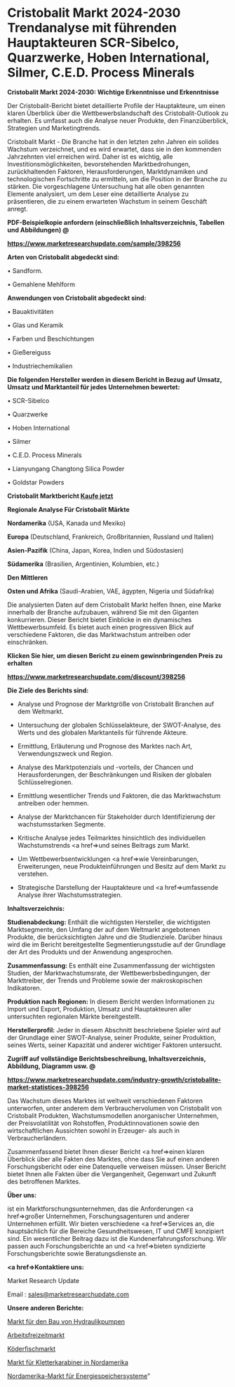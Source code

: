 # Cristobalit Markt 2024-2030 Trendanalyse mit führenden Hauptakteuren SCR-Sibelco, Quarzwerke, Hoben International, Silmer, C.E.D. Process Minerals

<strong>Cristobalit Markt 2024-2030: Wichtige Erkenntnisse und Erkenntnisse</strong>

Der Cristobalit-Bericht bietet detaillierte Profile der Hauptakteure, um einen klaren Überblick über die Wettbewerbslandschaft des Cristobalit-Outlook zu erhalten. Es umfasst auch die Analyse neuer Produkte, den Finanzüberblick, Strategien und Marketingtrends.

Cristobalit Markt - Die Branche hat in den letzten zehn Jahren ein solides Wachstum verzeichnet, und es wird erwartet, dass sie in den kommenden Jahrzehnten viel erreichen wird. Daher ist es wichtig, alle Investitionsmöglichkeiten, bevorstehenden Marktbedrohungen, zurückhaltenden Faktoren, Herausforderungen, Marktdynamiken und technologischen Fortschritte zu ermitteln, um die Position in der Branche zu stärken. Die vorgeschlagene Untersuchung hat alle oben genannten Elemente analysiert, um dem Leser eine detaillierte Analyse zu präsentieren, die zu einem erwarteten Wachstum in seinem Geschäft anregt.



<strong><b>PDF-Beispielkopie anfordern (einschließlich Inhaltsverzeichnis, Tabellen und Abbildungen) @ </b></strong>

<strong><a href=https://www.marketresearchupdate.com/sample/398256>

<strong>https://www.marketresearchupdate.com/sample/398256</u></a></strong></strong>



<strong>Arten von Cristobalit abgedeckt sind:</strong>

• Sandform.

• Gemahlene Mehlform



<strong>Anwendungen von Cristobalit abgedeckt sind:</strong>

• Bauaktivitäten

• Glas und Keramik

• Farben und Beschichtungen

• Gießereiguss

• Industriechemikalien



<strong>Die folgenden Hersteller werden in diesem Bericht in Bezug auf Umsatz, Umsatz und Marktanteil für jedes Unternehmen bewertet:</strong>

• SCR-Sibelco

• Quarzwerke

• Hoben International

• Silmer

• C.E.D. Process Minerals

• Lianyungang Changtong Silica Powder

• Goldstar Powders



<strong>Cristobalit Marktbericht <a href=https://www.marketresearchupdate.com/buynow/398256>Kaufe jetzt</a></strong>



<strong>Regionale Analyse Für Cristobalit Märkte</strong>



<strong>Nordamerika</strong> (USA, Kanada und Mexiko)



<strong>Europa</strong> (Deutschland, Frankreich, Großbritannien, Russland und Italien)



<strong>Asien-Pazifik</strong> (China, Japan, Korea, Indien und Südostasien)



<strong>Südamerika</strong> (Brasilien, Argentinien, Kolumbien, etc.)



<strong>Den Mittleren</strong> 

<strong>Osten und Afrika</strong> (Saudi-Arabien, VAE, ägypten, Nigeria und Südafrika)

Die analysierten Daten auf dem Cristobalit Markt helfen Ihnen, eine Marke innerhalb der Branche aufzubauen, während Sie mit den Giganten konkurrieren. Dieser Bericht bietet Einblicke in ein dynamisches Wettbewerbsumfeld. Es bietet auch einen progressiven Blick auf verschiedene Faktoren, die das Marktwachstum antreiben oder einschränken.



<strong>Klicken Sie hier, um diesen Bericht zu einem gewinnbringenden Preis zu erhalten
</strong>

<strong><a href=https://www.marketresearchupdate.com/discount/398256>https://www.marketresearchupdate.com/discount/398256</b></u></strong></a>



<strong>Die Ziele des Berichts sind:</strong>

- Analyse und Prognose der Marktgröße von Cristobalit Branchen auf dem Weltmarkt.

- Untersuchung der globalen Schlüsselakteure, der SWOT-Analyse, des Werts und des globalen Marktanteils für führende Akteure.

- Ermittlung, Erläuterung und Prognose des Marktes nach Art, Verwendungszweck und Region.

- Analyse des Marktpotenzials und -vorteils, der Chancen und Herausforderungen, der Beschränkungen und Risiken der globalen Schlüsselregionen.

- Ermittlung wesentlicher Trends und Faktoren, die das Marktwachstum antreiben oder hemmen.

- Analyse der Marktchancen für Stakeholder durch Identifizierung der wachstumsstarken Segmente.

- Kritische Analyse jedes Teilmarktes hinsichtlich des individuellen Wachstumstrends <a href=>und</a> seines Beitrags zum Markt.

- Um Wettbewerbsentwicklungen <a href=>wie</a> Vereinbarungen, Erweiterungen, neue Produkteinführungen und Besitz auf dem Markt zu verstehen.

- Strategische Darstellung der Hauptakteure und <a href=>umfas</a>sende Analyse ihrer Wachstumsstrategien.



<strong>Inhaltsverzeichnis:</strong>



<strong>Studienabdeckung:</strong> Enthält die wichtigsten Hersteller, die wichtigsten Marktsegmente, den Umfang der auf dem Weltmarkt angebotenen Produkte, die berücksichtigten Jahre und die Studienziele. Darüber hinaus wird die im Bericht bereitgestellte Segmentierungsstudie auf der Grundlage der Art des Produkts und der Anwendung angesprochen.



<strong>Zusammenfassung:</strong> Es enthält eine Zusammenfassung der wichtigsten Studien, der Marktwachstumsrate, der Wettbewerbsbedingungen, der Markttreiber, der Trends und Probleme sowie der makroskopischen Indikatoren.



<strong>Produktion nach Regionen:</strong> In diesem Bericht werden Informationen zu Import und Export, Produktion, Umsatz und Hauptakteuren aller untersuchten regionalen Märkte bereitgestellt.



<strong>Herstellerprofil:</strong> Jeder in diesem Abschnitt beschriebene Spieler wird auf der Grundlage einer SWOT-Analyse, seiner Produkte, seiner Produktion, seines Werts, seiner Kapazität und anderer wichtiger Faktoren untersucht.



<strong><b>Zugriff auf vollständige Berichtsbeschreibung, Inhaltsverzeichnis, Abbildung, Diagramm usw. @ </b></strong>

<strong><a href=https://www.marketresearchupdate.com/industry-growth/cristobalite-market-statistices-398256>https://www.marketresearchupdate.com/industry-growth/cristobalite-market-statistices-398256</a></strong>

Das Wachstum dieses Marktes ist weltweit verschiedenen Faktoren unterworfen, unter anderem dem Verbrauchervolumen von Cristobalit von Cristobalit Produkten, Wachstumsmodellen anorganischer Unternehmen, der Preisvolatilität von Rohstoffen, Produktinnovationen sowie den wirtschaftlichen Aussichten sowohl in Erzeuger- als auch in Verbraucherländern.

Zusammenfassend bietet Ihnen dieser Bericht <a href=>einen</a> klaren Überblick über alle Fakten des Marktes, ohne dass Sie auf einen anderen Forschungsbericht oder eine Datenquelle verweisen müssen. Unser Bericht bietet Ihnen alle Fakten über die Vergangenheit, Gegenwart und Zukunft des betroffenen Marktes.



<strong>Über uns:</strong>

 ist ein Marktforschungsunternehmen, das die Anforderungen <a href=>großer</a> Unternehmen, Forschungsagenturen und anderer Unternehmen erfüllt. Wir bieten verschiedene <a href=>Services</a> an, die hauptsächlich für die Bereiche Gesundheitswesen, IT und CMFE konzipiert sind. Ein wesentlicher Beitrag dazu ist die Kundenerfahrungsforschung. Wir passen auch Forschungsberichte an und <a href=>bieten</a> syndizierte Forschungsberichte sowie Beratungsdienste an.



<strong><a href=>Kontaktiere uns:</a></strong>

Market Research Update

Email : sales@marketresearchupdate.com



<strong>Unsere anderen Berichte:</strong>

<a href=https://www.linkedin.com/pulse/hydraulic-pumps-construction-market-research>Markt für den Bau von Hydraulikpumpen</a>

<a href=https://www.linkedin.com/pulse/workleisure-market-size-emerging-trends-consumption-analysis>Arbeitsfreizeitmarkt</a>

<a href=https://www.linkedin.com/pulse/lure-fishing-market-2023-analysis-growth>Köderfischmarkt</a>

<a href=https://www.linkedin.com/pulse/north-america-climbing-carabiner-market-2023>Markt für Kletterkarabiner in Nordamerika</a>

<a href=https://www.linkedin.com/pulse/north-america-energy-storage-systems-market-report>Nordamerika-Markt für Energiespeichersysteme</a>"
